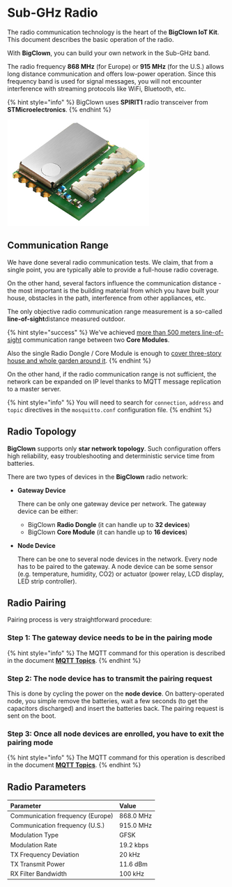 # Sub-GHz Radio

The radio communication technology is the heart of the **BigClown IoT Kit**. This document describes the basic operation of the radio.

With **BigClown**, you can build your own network in the Sub-GHz band.

The radio frequency **868 MHz** \(for Europe\) or **915 MHz** \(for the U.S.\) allows long distance communication and offers low-power operation. Since this frequency band is used for signal messages, you will not encounter interference with streaming protocols like WiFi, Bluetooth, etc.

{% hint style="info" %}
BigClown uses **SPIRIT1** radio transceiver from **STMicroelectronics**.
{% endhint %}

![SPIRIT1](../.gitbook/assets/_interfaces_sub-ghz-radio_spirit1.jpg)

## Communication Range

We have done several radio communication tests. We claim, that from a single point, you are typically able to provide a full-house radio coverage.

On the other hand, several factors influence the communication distance - the most important is the building material from which you have built your house, obstacles in the path, interference from other appliances, etc.

The only objective radio communication range measurement is a so-called **line-of-sight**distance measured outdoor.

{% hint style="success" %}
We've achieved [more than 500 meters line-of-sight](https://youtu.be/6zdQQdwV3GQ) communication range between two **Core Modules**.

Also the single Radio Dongle / Core Module is enough to [cover three-story house and whole garden around it](https://youtu.be/JplQxCYSClA).
{% endhint %}

On the other hand, if the radio communication range is not sufficient, the network can be expanded on IP level thanks to MQTT message replication to a master server.

{% hint style="info" %}
You will need to search for `connection`, `address` and `topic` directives in the `mosquitto.conf` configuration file.
{% endhint %}

## Radio Topology

**BigClown** supports only **star network topology**. Such configuration offers high reliability, easy troubleshooting and deterministic service time from batteries.

There are two types of devices in the **BigClown** radio network:

* **Gateway Device**

  There can be only one gateway device per network. The gateway device can be either:

  * BigClown **Radio Dongle** \(it can handle up to **32 devices**\)
  * BigClown **Core Module** \(it can handle up to **16 devices**\)

* **Node Device**

  There can be one to several node devices in the network. Every node has to be paired to the gateway. A node device can be some sensor \(e.g. temperature, humidity, CO2\) or actuator \(power relay, LCD display, LED strip controller\).

## Radio Pairing

Pairing process is very straightforward procedure:

### Step 1: The **gateway device** needs to be in the **pairing mode**

{% hint style="info" %}
The MQTT command for this operation is described in the document [**MQTT Topics**](https://www.bigclown.com/doc/interfaces/mqtt-topics/).
{% endhint %}

### **Step 2:** The **node device** has to transmit the **pairing request**

This is done by cycling the power on the **node device**. On battery-operated node, you simple remove the batteries, wait a few seconds \(to get the capacitors discharged\) and insert the batteries back. The pairing request is sent on the boot.

### **Step 3:** Once all **node devices** are enrolled, you have to exit the **pairing mode**

{% hint style="info" %}
The MQTT command for this operation is described in the document [**MQTT Topics**](https://www.bigclown.com/doc/interfaces/mqtt-topics/).
{% endhint %}

## Radio Parameters

| **Parameter** | Value |
| :--- | :--- |
| Communication frequency \(Europe\) | 868.0 MHz |
| Communication frequency \(U.S.\) | 915.0 MHz |
| Modulation Type | GFSK |
| Modulation Rate | 19.2 kbps |
| TX Frequency Deviation | 20 kHz |
| TX Transmit Power | 11.6 dBm |
| RX Filter Bandwidth | 100 kHz |

